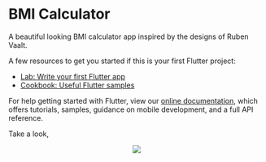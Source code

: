 # BMI Calculator

A beautiful looking BMI calculator app inspired by the designs of Ruben Vaalt. 


A few resources to get you started if this is your first Flutter project:

- [Lab: Write your first Flutter app](https://flutter.dev/docs/get-started/codelab)
- [Cookbook: Useful Flutter samples](https://flutter.dev/docs/cookbook)

For help getting started with Flutter, view our
[online documentation](https://flutter.dev/docs), which offers tutorials,
samples, guidance on mobile development, and a full API reference.

Take a look,

<p align='center'>
  <img src="bmi-calc-demo.gif"/>
</p>
